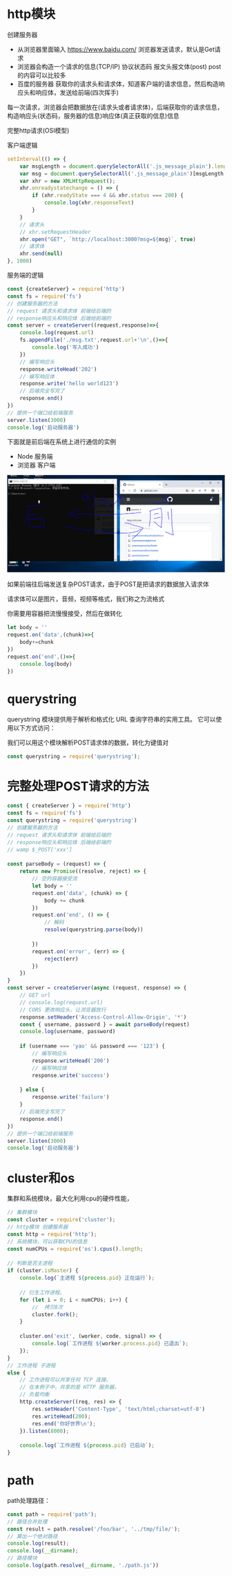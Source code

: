 # http模块

创建服务器

- 从浏览器里面输入 https://www.baidu.com/ 浏览器发送请求，默认是Get请求
- 浏览器会构造一个请求的信息(TCP/IP) 协议状态码 报文头报文体(post) post的内容可以比较多
- 百度的服务器 获取你的请求头和请求体，知道客户端的请求信息，然后构造响应头和响应体，发送给前端(四次挥手)


每一次请求，浏览器会把数据放在(请求头或者请求体)，后端获取你的请求信息，构造响应头(状态码，服务器的信息)响应体(真正获取的信息)信息

完整http请求(OSI模型)


客户端逻辑
```js
setInterval(() => {
    var msgLength = document.querySelectorAll('.js_message_plain').length
    var msg = document.querySelectorAll('.js_message_plain')[msgLength - 1].innerText
    var xhr = new XMLHttpRequest();
    xhr.onreadystatechange = () => {
        if (xhr.readyState === 4 && xhr.status === 200) {
            console.log(xhr.responseText)
        }
    }
    // 请求头
    // xhr.setRequestHeader
    xhr.open("GET", `http://localhost:3000?msg=${msg}`, true)
    // 请求体
    xhr.send(null)
}, 1000)
```

服务端的逻辑
```js
const {createServer} = require('http')
const fs = require('fs')
// 创建服务器的方法
// request 请求头和请求体 前端给后端的
// response响应头和响应体 后端给前端的
const server = createServer((request,response)=>{
    console.log(request.url)
    fs.appendFile('./msg.txt',request.url+'\n',()=>{
        console.log('写入成功')
    })
    // 编写响应头
    response.writeHead('202')
    // 编写响应体
    response.write('hello world123')
    // 后端完全写完了
    response.end()
})
// 提供一个端口给前端服务
server.listen(3000)
console.log('启动服务器')
```

下面就是前后端在系统上进行通信的实例

- Node 服务端
- 浏览器 客户端

<img src="1.PNG"/>

如果前端往后端发送复杂POST请求，由于POST是把请求的数据放入请求体

请求体可以是图片，音频，视频等格式，我们称之为流格式

你需要用容器把流慢慢接受，然后在做转化
```js
let body = ''
request.on('data',(chunk)=>{
    body+=chunk
})
request.on('end',()=>{
    console.log(body)
})
```

# querystring

querystring 模块提供用于解析和格式化 URL 查询字符串的实用工具。 它可以使用以下方式访问：

我们可以用这个模块解析POST请求体的数据，转化为键值对
```js
const querystring = require('querystring');
```

# 完整处理POST请求的方法

```js
const { createServer } = require('http')
const fs = require('fs')
const querystring = require('querystring')
// 创建服务器的方法
// request 请求头和请求体 前端给后端的
// response响应头和响应体 后端给前端的
// wamp $_POST['xxx']

const parseBody = (request) => {
    return new Promise((resolve, reject) => {
        // 空的容器接受流
        let body = ''
        request.on('data', (chunk) => {
            body += chunk
        })
        request.on('end', () => {
            // 解码
            resolve(querystring.parse(body))

        })
        request.on('error', (err) => {
            reject(err)
        })
    })
}
const server = createServer(async (request, response) => {
    // GET url
    // console.log(request.url)
    // CORS 更改响应头，让浏览器放行
    response.setHeader('Access-Control-Allow-Origin', '*')
    const { username, password } = await parseBody(request)
    console.log(username, password)

    if (username === 'yao' && password === '123') {
        // 编写响应头
        response.writeHead('200')
        // 编写响应体
        response.write('success')

    } else {
        response.write('failure')
    }
    // 后端完全写完了
    response.end()
})
// 提供一个端口给前端服务
server.listen(3000)
console.log('启动服务器')
```

# cluster和os

集群和系统模块，最大化利用cpu的硬件性能，
```js
// 集群模块
const cluster = require('cluster');
// http模块 创建服务器
const http = require('http');
// 系统模块，可以获取CPU的信息
const numCPUs = require('os').cpus().length;

// 判断是否主进程
if (cluster.isMaster) {
    console.log(`主进程 ${process.pid} 正在运行`);

    // 衍生工作进程。
    for (let i = 0; i < numCPUs; i++) {
        //  拷贝8次
        cluster.fork();
    }

    cluster.on('exit', (worker, code, signal) => {
        console.log(`工作进程 ${worker.process.pid} 已退出`);
    });
}
// 工作进程 子进程
else {
    // 工作进程可以共享任何 TCP 连接。
    // 在本例子中，共享的是 HTTP 服务器。
    // 负载均衡
    http.createServer((req, res) => {
        res.setHeader('Content-Type', 'text/html;charset=utf-8')
        res.writeHead(200);
        res.end('你好世界\n');
    }).listen(8000);

    console.log(`工作进程 ${process.pid} 已启动`);
}
```

# path

path处理路径：
```js
const path = require('path');
// 路径合并处理
const result = path.resolve('/foo/bar', '../tmp/file/');
// 算出一个绝对路径
console.log(result);
console.log(__dirname);
// 路径模块
console.log(path.resolve(__dirname, './path.js'))
```